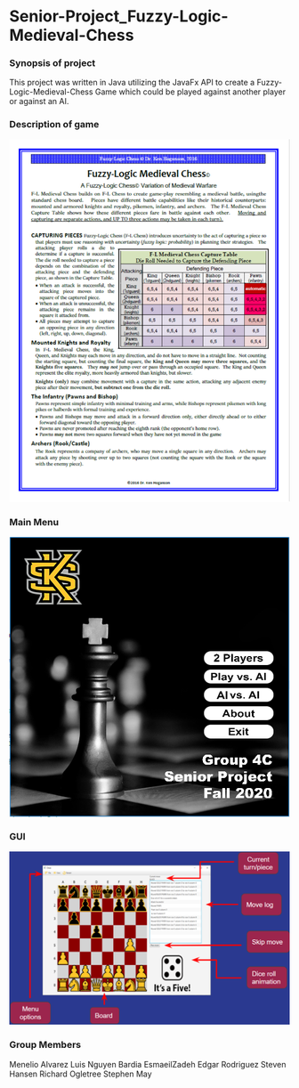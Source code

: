 # Senior-Project_Fuzzy-Logic-Medieval-Chess
### Synopsis of project 
This project was written in Java utilizing the JavaFx API to create a Fuzzy-Logic-Medieval-Chess Game which could be played against another player or against an AI.
### Description of game 
![alt text](https://github.com/Menelio/Senior-Project_Fuzzy-Logic-Medieval-Chess/blob/master/ReadMeImgs/rules.png)

### Main Menu 
![alt text](https://github.com/Menelio/Senior-Project_Fuzzy-Logic-Medieval-Chess/blob/master/ReadMeImgs/MainMenu.png)

### GUI
![alt text](https://github.com/Menelio/Senior-Project_Fuzzy-Logic-Medieval-Chess/blob/master/ReadMeImgs/GUI.png)

### Group Members
Menelio Alvarez
Luis Nguyen
Bardia EsmaeilZadeh
Edgar Rodriguez
Steven Hansen
Richard Ogletree
Stephen May

